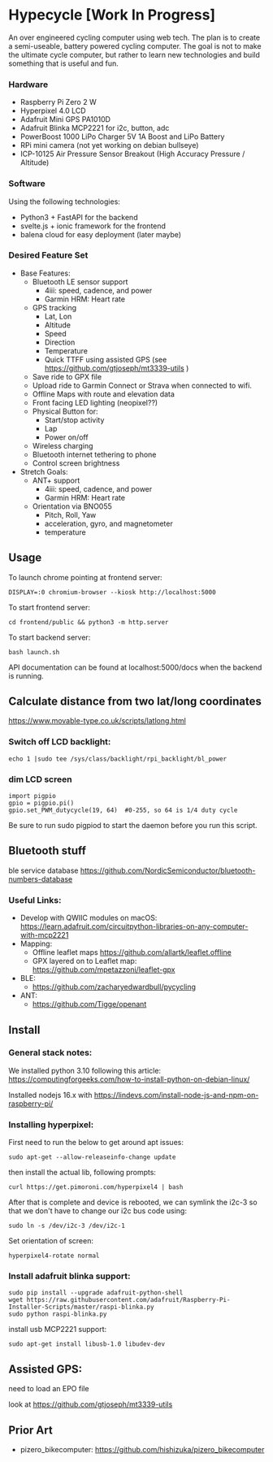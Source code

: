 # Hypecycle [Work In Progress]

An over engineered cycling computer using web tech. The plan is to create a semi-useable, battery powered cycling computer. The goal is not to make the ultimate cycle computer, but rather to learn new technologies and build something that is useful and fun.

### Hardware
- Raspberry Pi Zero 2 W
- Hyperpixel 4.0 LCD
- Adafruit Mini GPS PA1010D
- Adafruit Blinka MCP2221 for i2c, button, adc
- PowerBoost 1000 LiPo Charger 5V 1A Boost and LiPo Battery
- RPi mini camera (not yet working on debian bullseye)
- ICP-10125 Air Pressure Sensor Breakout (High Accuracy Pressure / Altitude)

### Software
Using the following technologies:
- Python3 + FastAPI for the backend
- svelte.js + ionic framework for the frontend
- balena cloud for easy deployment (later maybe)

### Desired Feature Set
- Base Features:
    - Bluetooth LE sensor support
        - 4iii: speed, cadence, and power
        - Garmin HRM: Heart rate
    - GPS tracking
        - Lat, Lon
        - Altitude
        - Speed
        - Direction
        - Temperature
        - Quick TTFF using assisted GPS (see https://github.com/gtjoseph/mt3339-utils )
    - Save ride to GPX file
    - Upload ride to Garmin Connect or Strava when connected to wifi.
    - Offline Maps with route and elevation data
    - Front facing LED lighting (neopixel??)
    - Physical Button for:
        - Start/stop activity
        - Lap
        - Power on/off
    - Wireless charging
    - Bluetooth internet tethering to phone
    - Control screen brightness
- Stretch Goals:
    - ANT+ support 
        - 4iii: speed, cadence, and power
        - Garmin HRM: Heart rate
    - Orientation via BNO055
        - Pitch, Roll, Yaw
        - acceleration, gyro, and magnetometer
        - temperature

## Usage
To launch chrome pointing at frontend server:
```
DISPLAY=:0 chromium-browser --kiosk http://localhost:5000
```
To start frontend server:
```
cd frontend/public && python3 -m http.server
```
To start backend server:
```
bash launch.sh
```

API documentation can be found at localhost:5000/docs when the backend is running.

## Calculate distance from two lat/long coordinates
https://www.movable-type.co.uk/scripts/latlong.html

### Switch off LCD backlight:
```
echo 1 |sudo tee /sys/class/backlight/rpi_backlight/bl_power
```

### dim LCD screen
```
import pigpio
gpio = pigpio.pi()
gpio.set_PWM_dutycycle(19, 64)  #0-255, so 64 is 1/4 duty cycle
```
Be sure to run sudo pigpiod to start the daemon before you run this script.

## Bluetooth stuff

ble service database https://github.com/NordicSemiconductor/bluetooth-numbers-database 

### Useful Links:
- Develop with QWIIC modules on macOS: https://learn.adafruit.com/circuitpython-libraries-on-any-computer-with-mcp2221 
- Mapping:
    - Offline leaflet maps https://github.com/allartk/leaflet.offline 
    - GPX layered on to Leaflet map: https://github.com/mpetazzoni/leaflet-gpx 
- BLE:
    - https://github.com/zacharyedwardbull/pycycling
- ANT:
    - https://github.com/Tigge/openant

## Install

### General stack notes:

We installed python 3.10 following this article: https://computingforgeeks.com/how-to-install-python-on-debian-linux/

Installed nodejs 16.x with https://lindevs.com/install-node-js-and-npm-on-raspberry-pi/ 

### Installing hyperpixel:

First need to run the below to get around apt issues:
```
sudo apt-get --allow-releaseinfo-change update

```
then install the actual lib, following prompts:
```
curl https://get.pimoroni.com/hyperpixel4 | bash
```
After that is complete and device is rebooted, we can symlink the i2c-3 so that we don't have to change our i2c bus code using:
```
sudo ln -s /dev/i2c-3 /dev/i2c-1
```
Set orientation of screen:
```
hyperpixel4-rotate normal
```

### Install adafruit blinka support:
```
sudo pip install --upgrade adafruit-python-shell
wget https://raw.githubusercontent.com/adafruit/Raspberry-Pi-Installer-Scripts/master/raspi-blinka.py
sudo python raspi-blinka.py
```

install usb MCP2221 support:
```
sudo apt-get install libusb-1.0 libudev-dev
```

## Assisted GPS:

need to load an EPO file 

look at https://github.com/gtjoseph/mt3339-utils 

## Prior Art
- pizero_bikecomputer: https://github.com/hishizuka/pizero_bikecomputer

